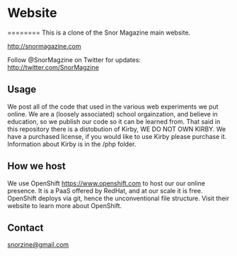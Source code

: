 # Website
========
This is a clone of the Snor Magazine main website.

<http://snormagazine.com>

Follow @SnorMagzine on Twitter for updates: <http://twitter.com/SnorMagzine>

## Usage

We post all of the code that used in the various web experiments we put online.  We are a (loosely associated) school orgainzation, and believe in education, so we publish our code so it can be learned from.  That said in this repository there is a distobution of Kirby, WE DO NOT OWN KIRBY.  We have a purchased license, if you would like to use Kirby please purchase it.  Information about Kirby is in the /php folder.

## How we host 
We use OpenShift <https://www.openshift.com> to host our our online presence. It is a PaaS offered by RedHat, and at our scale it is free.  OpenShift deploys via git, hence the unconventional file structure. Visit their website to learn more about OpenShift.


## Contact 
<snorzine@gmail.com>
